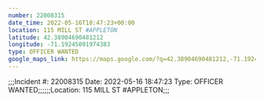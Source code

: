 ```yaml
---
number: 22008315
date_time: 2022-05-16T18:47:23+00:00
location: 115 MILL ST #APPLETON
latitude: 42.38904690481212
longitude: -71.19245091974383
type: OFFICER WANTED
google_maps_link: https://maps.google.com/?q=42.38904690481212,-71.19245091974383
---
```


;;;Incident #: 22008315  Date: 2022-05-16 18:47:23   Type: OFFICER WANTED;;;;;;Location: 115 MILL ST #APPLETON;;;
